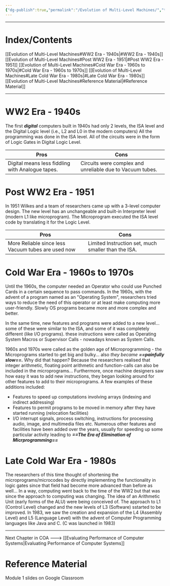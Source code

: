 ```yaml
---
{"dg-publish":true,"permalink":"/Evolution of Multi-Level Machines/","tags":["Academics","COA"]}
---
```



----
# Index/Contents
[[Evolution of Multi-Level Machines#WW2 Era - 1940s\|#WW2 Era - 1940s]]
[[Evolution of Multi-Level Machines#Post WW2 Era - 1951\|#Post WW2 Era - 1951]]
[[Evolution of Multi-Level Machines#Cold War Era - 1960s to 1970s\|#Cold War Era - 1960s to 1970s]]
[[Evolution of Multi-Level Machines#Late Cold War Era - 1980s\|#Late Cold War Era - 1980s]]
[[Evolution of Multi-Level Machines#Reference Material\|#Reference Material]]

-----
# WW2 Era - 1940s
The first ***digital*** computers built in 1940s had only 2 levels, the ISA level and the Digital Logic level (i.e., L2 and L0 in the modern computers)
All the programming was done in the ISA level.
All of the circuits were in the form of Logic Gates in Digital Logic Level.

| Pros | Cons |
|---|---|
|Digital means less fiddling with Analogue tapes.|Circuits were complex and unreliable due to Vacuum tubes.|

# Post WW2 Era - 1951
In 1951 Wilkes and a team of researchers came up with a 3-level computer design.
The new level has an unchangeable and built-in Interpreter level (modern L1 like microprogram).
The Microprogram executed the ISA level code by translating it for the Logic Level.

| Pros | Cons |
|---|---|
| More Reliable since less Vacuum tubes are used now | Limited Instruction set, much smaller than the ISA. |

# Cold War Era - 1960s to 1970s
Until the 1960s, the computer needed an Operator who could use Punched Cards in a certain sequence to pass commands. In the 1960s, with the advent of a program named as an "Operating System", researchers tried ways to reduce the need of this operator or at least make computing more user-friendly. Slowly OS programs became more and more complex and better.

In the same time, new features and programs were added to a new level... some of these were similar to the ISA, and some of it was completely different (like I/O programs). these instructions were called as Operating System Macros or Supervisor Calls - nowadays known as System Calls.

1960s and 1970s were called as the golden age of Microprogramming - the Microprograms started to get big and bulky... also *they became **==painfully slow==.***
Why did that happen? Because the researchers realised that integer arithmetic, floating point arithmetic and function-calls can also be included in the microprograms...
Furthermore, once machine designers saw how easy it was to add new instructions, they began
looking around for other features to add to their microprograms. A few examples of these additions
included:
- Features to speed up computations involving arrays (indexing and indirect addressing)
- Features to permit programs to be moved in memory after they have started running (relocation
facilities) 
- I/O interrupt signals, process switching, instructions for processing audio, image, and multimedia
files etc. 
Numerous other features and facilities have been added over the years, usually for
speeding up some particular activity leading to ***==The Era of Elimination of Micrprogramming==***

# Late Cold War Era - 1980s
The researchers of this time thought of shortening the microprograms/microcodes by directly implementing the functionality in logic gates since that field had become more advanced than before as well...
In a way, computing went back to the time of the WW2 but that was since the approach to computing was changing.
The idea of an Arithmetic Unit (early forms of the ALU) were being conceived of.
The approach to L1 (Control Level) changed and the new levels of L3 (Software) sstarted to be improved.
In 1983, we saw the creation and expansion of the L4 (Assembly Level) and L5 (Language Level) with the advent of Computer Programming languages like Java and C. (C was launched in 1983) 

---
Next Chapter in COA ---> [[Evaluating Performance of Computer Systems\|Evaluating Performance of Computer Systems]]
# Reference Material
Module 1 slides on Google Classroom


